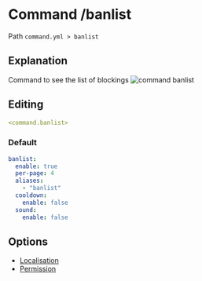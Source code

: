 # Command /banlist
Path `command.yml > banlist`

## Explanation
Command to see the list of blockings
![command banlist](/commandbanlist.png)

## Editing
```yaml
<command.banlist>
```

### Default
```yaml
banlist:
  enable: true
  per-page: 4
  aliases:
    - "banlist"
  cooldown:
    enable: false
  sound:
    enable: false
```

## Options

- [Localisation](/docs/localizations/ru_ru/command/banlist/)
- [Permission](/docs/permission/command/banlist/)

<!--@include: @/parts/enable.md-->
<!--@include: @/parts/perPage.md-->
<!--@include: @/parts/aliases.md-->
<!--@include: @/parts/cooldown.md-->
<!--@include: @/parts/sound.md-->
